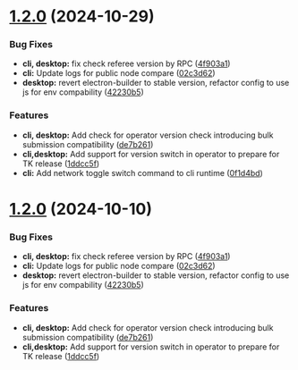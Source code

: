 # [1.2.0](https://github.com/xai-foundation/sentry-development/compare/1.1.14...1.2.0) (2024-10-29)


### Bug Fixes

* **cli, desktop:** fix check referee version by RPC ([4f903a1](https://github.com/xai-foundation/sentry-development/commit/4f903a1de35ed3a58d0bd2aca71de6178158ee7d))
* **cli:** Update logs for public node compare ([02c3d62](https://github.com/xai-foundation/sentry-development/commit/02c3d62f2ad99e3568f575b9d15f82f72b1df1f1))
* **desktop:** revert electron-builder to stable version, refactor config to use js for env compability ([42230b5](https://github.com/xai-foundation/sentry-development/commit/42230b551c605d0d107d873b18aac1f20329475a))


### Features

* **cli, desktop:** Add check for operator version check introducing bulk submission compatibility ([de7b261](https://github.com/xai-foundation/sentry-development/commit/de7b2618f947e8febb365d08a864ac34dd4cfaf0))
* **cli,desktop:** Add support for version switch in operator to prepare for TK release ([1ddcc5f](https://github.com/xai-foundation/sentry-development/commit/1ddcc5ff80c26d83504c1e70d2daf2b3242d88cf))
* **cli:** Add network toggle switch command to cli runtime ([0f1d4bd](https://github.com/xai-foundation/sentry-development/commit/0f1d4bd6f5ce6a227807609d07e264dfe05f27df))

# [1.2.0](https://github.com/xai-foundation/sentry/compare/1.1.14...1.2.0) (2024-10-10)


### Bug Fixes

* **cli, desktop:** fix check referee version by RPC ([4f903a1](https://github.com/xai-foundation/sentry/commit/4f903a1de35ed3a58d0bd2aca71de6178158ee7d))
* **cli:** Update logs for public node compare ([02c3d62](https://github.com/xai-foundation/sentry/commit/02c3d62f2ad99e3568f575b9d15f82f72b1df1f1))
* **desktop:** revert electron-builder to stable version, refactor config to use js for env compability ([42230b5](https://github.com/xai-foundation/sentry/commit/42230b551c605d0d107d873b18aac1f20329475a))


### Features

* **cli, desktop:** Add check for operator version check introducing bulk submission compatibility ([de7b261](https://github.com/xai-foundation/sentry/commit/de7b2618f947e8febb365d08a864ac34dd4cfaf0))
* **cli,desktop:** Add support for version switch in operator to prepare for TK release ([1ddcc5f](https://github.com/xai-foundation/sentry/commit/1ddcc5ff80c26d83504c1e70d2daf2b3242d88cf))
